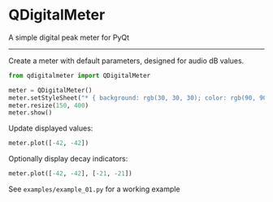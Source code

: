 # QDigitalMeter

A simple digital peak meter for PyQt

---

Create a meter with default parameters, designed for audio dB values.

```python
from qdigitalmeter import QDigitalMeter

meter = QDigitalMeter()
meter.setStyleSheet("* { background: rgb(30, 30, 30); color: rgb(90, 90, 90); }")
meter.resize(150, 400)
meter.show()
```

Update displayed values:

```python
meter.plot([-42, -42])
```

Optionally display decay indicators:

```python
meter.plot([-42, -42], [-21, -21])
```

See `examples/example_01.py` for a working example